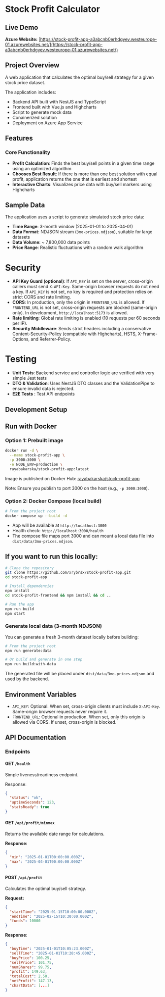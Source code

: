 # Stock Profit Calculator

## Live Demo
**Azure Website:** [https://stock-profit-app-a3abcnb0erhdgyev.westeurope-01.azurewebsites.net/](https://stock-profit-app-a3abcnb0erhdgyev.westeurope-01.azurewebsites.net/)

## Project Overview

A web application that calculates the optimal buy/sell strategy for a given stock price dataset. 

The application includes:
- Backend API built with NestJS and TypeScript
- Frontend built with Vue.js and Highcharts
- Script to generate mock data
- Conainerized solution 
- Deployment on Azure App Service 

## Features

### Core Functionality
- **Profit Calculation**: Finds the best buy/sell points in a given time range using an optimized algorithm
- **Chooses Best Result**: If there is more than one best solution with equal profit, application returns the one that is earliest and shortest
- **Interactive Charts**: Visualizes price data with buy/sell markers using Highcharts

## Sample Data

The application uses a script to generate simulated stock price data:
- **Time Range**: 3-month window (2025-01-01 to 2025-04-01)
- **Data Format**: NDJSON stream (`3mo-prices.ndjson`), suitable for large datasets
- **Data Volume**: ~ 7,800,000 data points
- **Price Range**: Realistic fluctuations with a random walk algorithm

# Security

- **API Key Guard (optional)**: If `API_KEY` is set on the server, cross-origin callers must send `X-API-Key`. Same-origin browser requests do not need a key. If `API_KEY` is not set, no key is required and protection relies on strict CORS and rate limiting.
- **CORS**: In production, only the origin in `FRONTEND_URL` is allowed. If `FRONTEND_URL` is not set, cross-origin requests are blocked (same-origin only). In development, `http://localhost:5173` is allowed.
- **Rate limiting**: Global rate limiting is enabled (10 requests per 60 seconds per IP).
- **Security Middleware**: Sends strict headers including a conservative Content-Security-Policy (compatible with Highcharts), HSTS, X-Frame-Options, and Referrer-Policy.

# Testing

- **Unit Tests**: Backend service and controller logic are verified with very simple Jest tests
- **DTO & Validation**: Uses NestJS DTO classes and the ValidationPipe to ensure invalid data is rejected.
- **E2E Tests** : Test API endpoints

## Development Setup

## Run with Docker

### Option 1: Prebuilt image

```bash
docker run -d \
  --name stock-profit-app \
  -p 3000:3000 \
  -e NODE_ENV=production \
  rayabakarska/stock-profit-app:latest
```

Image is published on Docker Hub: [rayabakarska/stock-profit-app](https://hub.docker.com/r/rayabakarska/stock-profit-app)

Note: Ensure you publish to port 3000 on the host (e.g., `-p 3000:3000`).

### Option 2: Docker Compose (local build)

```bash
# From the project root
docker compose up --build -d
```

- App will be available at `http://localhost:3000`
- Health check: `http://localhost:3000/health`
- The compose file maps port 3000 and can mount a local data file into `dist/data/3mo-prices.ndjson`.

## If you want to run this locally:

```bash
# Clone the repository
git clone https://github.com/xrybrsx/stock-profit-app.git
cd stock-profit-app

# Install dependencies
npm install
cd stock-profit-frontend && npm install && cd ..

# Run the app
npm run build
npm start

```

### Generate local data (3-month NDJSON)

You can generate a fresh 3-month dataset locally before building:

```bash
# From the project root
npm run generate:data

# Or build and generate in one step
npm run build:with-data
```

The generated file will be placed under `dist/data/3mo-prices.ndjson` and used by the backend.

## Environment Variables

- `API_KEY`: Optional. When set, cross-origin clients must include `X-API-Key`. Same-origin browser requests never require it.
- `FRONTEND_URL`: Optional in production. When set, only this origin is allowed via CORS. If unset, cross-origin is blocked.

## API Documentation

### Endpoints
#### GET `/health`
Simple liveness/readiness endpoint.

Response:
```json
{
  "status": "ok",
  "uptimeSeconds": 123,
  "statsReady": true
}
```


#### GET `/api/profit/minmax`
Returns the available date range for calculations.

**Response:**
```json
{
  "min": "2025-01-01T00:00:00.000Z",
  "max": "2025-04-01T00:00:00.000Z"
}
```

#### POST `/api/profit`
Calculates the optimal buy/sell strategy.

**Request:**
```json
{
  "startTime": "2025-01-15T10:00:00.000Z",
  "endTime": "2025-02-15T10:30:00.000Z",
  "funds": 10000
}
```

**Response:**
```json
{
  "buyTime": "2025-01-01T10:05:23.000Z",
  "sellTime": "2025-01-01T10:28:45.000Z",
  "buyPrice": 100.25,
  "sellPrice": 101.75,
  "numShares": 99.75,
  "profit": 149.63,
  "totalCost": 2.50,
  "netProfit": 147.13,
  "chartData": [...]
}
```
